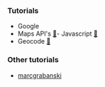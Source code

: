### Tutorials
- Google
- Maps API's [:link:](https://developers.google.com/maps/)- Javascript [:link:](https://developers.google.com/maps/documentation/javascript/tutorial)
- Geocode [:link:](https://developers.google.com/maps/documentation/geocoding/start)

### Other tutorials
- [marcgrabanski](http://marcgrabanski.com/jquery-google-maps-tutorial-basics/)